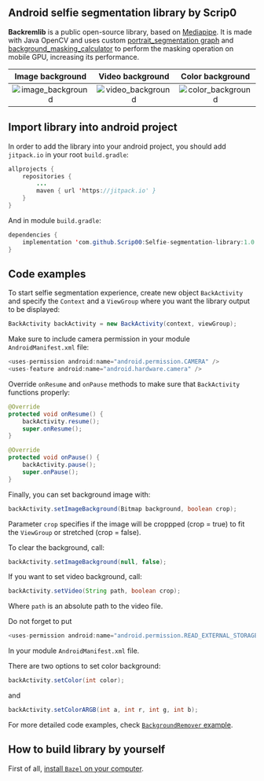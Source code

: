 ## Android selfie segmentation library by Scrip0

**Backremlib** is a public open-source library, based on [Mediapipe](https://github.com/google/mediapipe).
It is made with Java OpenCV and uses custom [portrait_segmentation graph](https://github.com/Scrip00/Selfie-segmentation-library/tree/main/mediapipe/graphs/portrait_segmentation) and [background_masking_calculator](https://github.com/Scrip00/Selfie-segmentation-library/blob/main/mediapipe/calculators/image/background_masking_calculator.cc) to perform the masking operation on mobile GPU, increasing its performance.

| Image background | Video background | Color background |
| :---: | :---: | :---: |
| ![image_background](docs/images/Backremlib/image.gif) | ![video_background](docs/images/Backremlib/video.gif) | ![color_background](docs/images/Backremlib/color.gif) |

## Import library into android project

In order to add the library into your android project, you should add `jitpack.io` in your root `build.gradle`:

```java
allprojects {
    repositories {
        ...
        maven { url 'https://jitpack.io' }
    }
}
```

And in module `build.gradle`:

```java
dependencies {
    implementation 'com.github.Scrip00:Selfie-segmentation-library:1.0.3'
}
```

## Code examples

To start selfie segmentation experience, create new object `BackActivity` and specify the `Context` and a `ViewGroup` where you want the library output to be displayed:

```java
BackActivity backActivity = new BackActivity(context, viewGroup);
```

Make sure to include camera permission in your module `AndroidManifest.xml` file:

```java
<uses-permission android:name="android.permission.CAMERA" />
<uses-feature android:name="android.hardware.camera" />
```

Override `onResume` and `onPause` methods to make sure that `BackActivity` functions properly:

```java
@Override
protected void onResume() {
    backActivity.resume();
    super.onResume();
}

@Override
protected void onPause() {
    backActivity.pause();
    super.onPause();
}
```

Finally, you can set background image with:

```java
backActivity.setImageBackground(Bitmap background, boolean crop);
```

Parameter `crop` specifies if the image will be croppped (crop = true) to fit the `ViewGroup` or stretched (crop = false).

To clear the background, call:

```java
backActivity.setImageBackground(null, false);
```

If you want to set video background, call:

```java
backActivity.setVideo(String path, boolean crop);
```

Where `path` is an absolute path to the video file.

Do not forget to put

```java
<uses-permission android:name="android.permission.READ_EXTERNAL_STORAGE" />
```

In your module `AndroidManifest.xml` file.

There are two options to set color background:

```java
backActivity.setColor(int color);
```

and

```java
backActivity.setColorARGB(int a, int r, int g, int b);
```

For more detailed code examples, check [`BackgroundRemover` example](https://github.com/Scrip00/Selfie-segmentation-library/tree/main/backgroundremover/app).

## How to build library by yourself

First of all, [install `Bazel` on your computer](https://docs.bazel.build/versions/main/install.html).







































